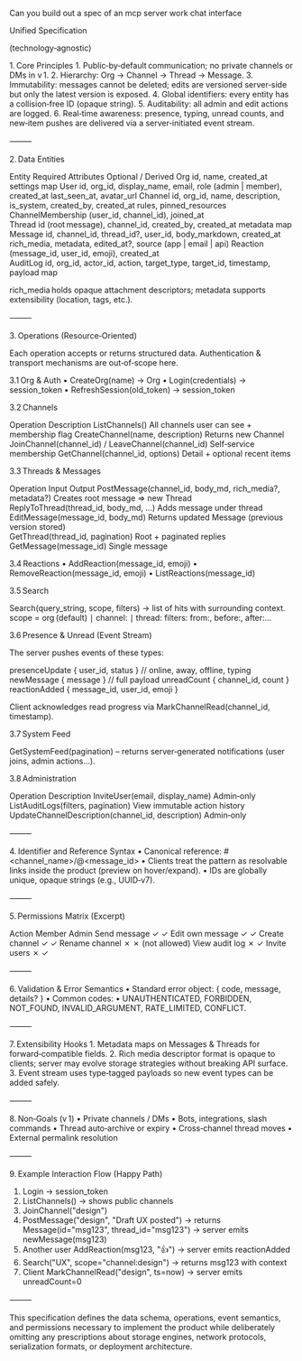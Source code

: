Can you build out a spec of an mcp server work chat interface 

Unified Specification

(technology‑agnostic)

1. Core Principles
	1.	Public‑by‑default communication; no private channels or DMs in v 1.
	2.	Hierarchy: Org → Channel → Thread → Message.
	3.	Immutability: messages cannot be deleted; edits are versioned server‑side but only the latest version is exposed.
	4.	Global identifiers: every entity has a collision‑free ID (opaque string).
	5.	Auditability: all admin and edit actions are logged.
	6.	Real‑time awareness: presence, typing, unread counts, and new‑item pushes are delivered via a server‑initiated event stream.

⸻

2. Data Entities

Entity	Required Attributes	Optional / Derived
Org	id, name, created_at	settings map
User	id, org_id, display_name, email, role (admin | member), created_at	last_seen_at, avatar_url
Channel	id, org_id, name, description, is_system, created_by, created_at	rules, pinned_resources
ChannelMembership	(user_id, channel_id), joined_at	
Thread	id (root message), channel_id, created_by, created_at	metadata map
Message	id, channel_id, thread_id?, user_id, body_markdown, created_at	rich_media, metadata, edited_at?, source (app | email | api)
Reaction	(message_id, user_id, emoji), created_at	
AuditLog	id, org_id, actor_id, action, target_type, target_id, timestamp, payload map	

rich_media holds opaque attachment descriptors; metadata supports extensibility (location, tags, etc.).

⸻

3. Operations (Resource‑Oriented)

Each operation accepts or returns structured data.
Authentication & transport mechanisms are out‑of‑scope here.

3.1 Org & Auth
	•	CreateOrg(name) → Org
	•	Login(credentials) → session_token
	•	RefreshSession(old_token) → session_token

3.2 Channels

Operation	Description
ListChannels()	All channels user can see + membership flag
CreateChannel(name, description)	Returns new Channel
JoinChannel(channel_id) / LeaveChannel(channel_id)	Self‑service membership
GetChannel(channel_id, options)	Detail + optional recent items

3.3 Threads & Messages

Operation	Input	Output
PostMessage(channel_id, body_md, rich_media?, metadata?)	Creates root message ⇒ new Thread	
ReplyToThread(thread_id, body_md, …)	Adds message under thread	
EditMessage(message_id, body_md)	Returns updated Message (previous version stored)	
GetThread(thread_id, pagination)	Root + paginated replies	
GetMessage(message_id)	Single message	

3.4 Reactions
	•	AddReaction(message_id, emoji)
	•	RemoveReaction(message_id, emoji)
	•	ListReactions(message_id)

3.5 Search

Search(query_string, scope, filters) → list of hits with surrounding context.
scope = org (default) ∣ channel:<id> ∣ thread:<id>
filters: from:<user>, before:<ts>, after:<ts>…

3.6 Presence & Unread (Event Stream)

The server pushes events of these types:

presenceUpdate   { user_id, status }                  // online, away, offline, typing
newMessage       { message }                          // full payload
unreadCount      { channel_id, count }
reactionAdded    { message_id, user_id, emoji }

Client acknowledges read progress via MarkChannelRead(channel_id, timestamp).

3.7 System Feed

GetSystemFeed(pagination) – returns server‑generated notifications (user joins, admin actions…).

3.8 Administration

Operation	Description
InviteUser(email, display_name)	Admin‑only
ListAuditLogs(filters, pagination)	View immutable action history
UpdateChannelDescription(channel_id, description)	Admin‑only


⸻

4. Identifier and Reference Syntax
	•	Canonical reference: #<channel_name>/@<message_id>
	•	Clients treat the pattern as resolvable links inside the product (preview on hover/expand).
	•	IDs are globally unique, opaque strings (e.g., UUID‑v7).

⸻

5. Permissions Matrix (Excerpt)

Action	Member	Admin
Send message	✓	✓
Edit own message	✓	✓
Create channel	✓	✓
Rename channel	✗	✗ (not allowed)
View audit log	✗	✓
Invite users	✗	✓


⸻

6. Validation & Error Semantics
	•	Standard error object: { code, message, details? }
	•	Common codes:
	•	UNAUTHENTICATED, FORBIDDEN, NOT_FOUND, INVALID_ARGUMENT, RATE_LIMITED, CONFLICT.

⸻

7. Extensibility Hooks
	1.	Metadata maps on Messages & Threads for forward‑compatible fields.
	2.	Rich media descriptor format is opaque to clients; server may evolve storage strategies without breaking API surface.
	3.	Event stream uses type‑tagged payloads so new event types can be added safely.

⸻

8. Non‑Goals (v 1)
	•	Private channels / DMs
	•	Bots, integrations, slash commands
	•	Thread auto‑archive or expiry
	•	Cross‑channel thread moves
	•	External permalink resolution

⸻

9. Example Interaction Flow (Happy Path)

1. Login → session_token
2. ListChannels() → shows public channels
3. JoinChannel("design")
4. PostMessage("design", "Draft UX posted")
   → returns Message(id="msg123", thread_id="msg123")
   → server emits newMessage(msg123)
5. Another user AddReaction(msg123, "👍")
   → server emits reactionAdded
6. Search("UX", scope="channel:design") → returns msg123 with context
7. Client MarkChannelRead("design", ts=now)
   → server emits unreadCount=0


⸻

This specification defines the data schema, operations, event semantics, and permissions necessary to implement the product while deliberately omitting any prescriptions about storage engines, network protocols, serialization formats, or deployment architecture.
